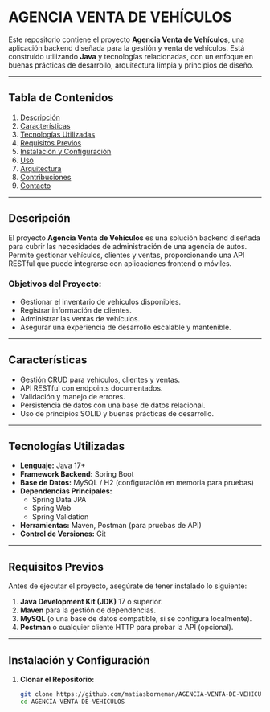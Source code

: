 # AGENCIA VENTA DE VEHÍCULOS

Este repositorio contiene el proyecto **Agencia Venta de Vehículos**, una aplicación backend diseñada para la gestión y venta de vehículos. Está construido utilizando **Java** y tecnologías relacionadas, con un enfoque en buenas prácticas de desarrollo, arquitectura limpia y principios de diseño.

---

## Tabla de Contenidos

1. [Descripción](#descripción)
2. [Características](#características)
3. [Tecnologías Utilizadas](#tecnologías-utilizadas)
4. [Requisitos Previos](#requisitos-previos)
5. [Instalación y Configuración](#instalación-y-configuración)
6. [Uso](#uso)
7. [Arquitectura](#arquitectura)
8. [Contribuciones](#contribuciones)
9. [Contacto](#contacto)

---

## Descripción

El proyecto **Agencia Venta de Vehículos** es una solución backend diseñada para cubrir las necesidades de administración de una agencia de autos. Permite gestionar vehículos, clientes y ventas, proporcionando una API RESTful que puede integrarse con aplicaciones frontend o móviles.

### Objetivos del Proyecto:

- Gestionar el inventario de vehículos disponibles.
- Registrar información de clientes.
- Administrar las ventas de vehículos.
- Asegurar una experiencia de desarrollo escalable y mantenible.

---

## Características

- Gestión CRUD para vehículos, clientes y ventas.
- API RESTful con endpoints documentados.
- Validación y manejo de errores.
- Persistencia de datos con una base de datos relacional.
- Uso de principios SOLID y buenas prácticas de desarrollo.

---

## Tecnologías Utilizadas

- **Lenguaje:** Java 17+
- **Framework Backend:** Spring Boot
- **Base de Datos:** MySQL / H2 (configuración en memoria para pruebas)
- **Dependencias Principales:**
  - Spring Data JPA
  - Spring Web
  - Spring Validation
- **Herramientas:** Maven, Postman (para pruebas de API)
- **Control de Versiones:** Git

---

## Requisitos Previos

Antes de ejecutar el proyecto, asegúrate de tener instalado lo siguiente:

1. **Java Development Kit (JDK)** 17 o superior.
2. **Maven** para la gestión de dependencias.
3. **MySQL** (o una base de datos compatible, si se configura localmente).
4. **Postman** o cualquier cliente HTTP para probar la API (opcional).

---

## Instalación y Configuración

1. **Clonar el Repositorio:**

   ```bash
   git clone https://github.com/matiasborneman/AGENCIA-VENTA-DE-VEHICULOS.git
   cd AGENCIA-VENTA-DE-VEHICULOS
